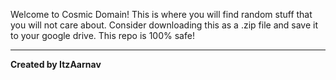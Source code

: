 Welcome to Cosmic Domain! This is where you will find random stuff that you will not care about.
Consider downloading this as a .zip file and save it to your google drive. This repo is 100% safe!
***
**Created by ItzAarnav**